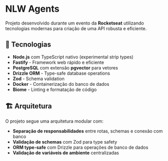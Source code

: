 # NLW Agents

Projeto desenvolvido durante um evento da **Rocketseat** utilizando tecnologias modernas para criação de uma API robusta e eficiente.

## 🚀 Tecnologias

- **Node.js** com TypeScript nativo (experimental strip types)
- **Fastify** - Framework web rápido e eficiente
- **PostgreSQL** com extensão **pgvector** para vetores
- **Drizzle ORM** - Type-safe database operations
- **Zod** - Schema validation
- **Docker** - Containerização do banco de dados
- **Biome** - Linting e formatação de código

## 🏗️ Arquitetura

O projeto segue uma arquitetura modular com:

- **Separação de responsabilidades** entre rotas, schemas e conexão com banco
- **Validação de schemas** com Zod para type safety
- **ORM type-safe** com Drizzle para operações de banco de dados
- **Validação de variáveis de ambiente** centralizadas
